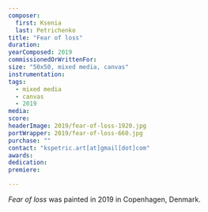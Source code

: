 ```yaml
---
composer:
  first: Ksenia
  last: Petrichenko
title: "Fear of loss"
duration:
yearComposed: 2019
commissionedOrWrittenFor:
size: "50x50, mixed media, canvas"
instrumentation:
tags:
  - mixed media
  - canvas
  - 2019
media:
score:
headerImage: 2019/fear-of-loss-1920.jpg
portWrapper: 2019/fear-of-loss-660.jpg
purchase: ""
contact: "kspetric.art[at]gmail[dot]com"
awards:
dedication:
premiere:

---
```

*Fear of loss* was painted in 2019 in Copenhagen, Denmark.
<br><br>
